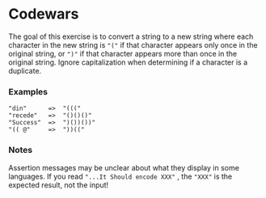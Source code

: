 # Codewars

The goal of this exercise is to convert a string to a new string where each character in the new string is
`"("` if that character appears only once in the original string, or `")"` if that character appears more 
than once in the original string. Ignore capitalization when determining if a character is a duplicate.

### Examples

```
"din"      =>  "((("
"recede"   =>  "()()()"
"Success"  =>  ")())())"
"(( @"     =>  "))((" 
```

### Notes

Assertion messages may be unclear about what they display in some languages. If you read `"...It Should encode XXX"`
, the `"XXX"` is the expected result, not the input!
